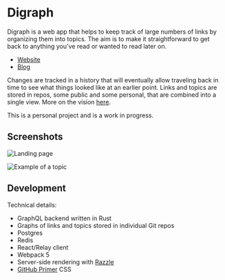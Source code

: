 # Digraph

Digraph is a web app that helps to keep track of large numbers of links by organizing them into topics.  The aim is to make it straightforward to get back to anything you've read or wanted to read later on.

* [Website](https://digraph.app)
* [Blog](https://blog.digraph.app/)

Changes are tracked in a history that will eventually allow traveling back in time to see what things looked like at an earlier point.  Links and topics are stored in repos, some public and some personal, that are combined into a single view.  More on the vision [here](https://blog.digraph.app/2022-05-29-next-steps.html).

This is a personal project and is a work in progress.

## Screenshots

![Landing page](https://user-images.githubusercontent.com/760949/210140290-fc3fe6de-b309-4cb0-afe5-5cabcc49fb6b.png)

![Example of a topic](https://user-images.githubusercontent.com/760949/210140356-22092211-ac18-4a97-aade-09a0f60ff021.png)

## Development

Technical details:

* GraphQL backend written in Rust
* Graphs of links and topics stored in individual Git repos
* Postgres
* Redis
* React/Relay client
* Webpack 5
* Server-side rendering with [Razzle](https://github.com/jaredpalmer/razzle)
* [GitHub Primer](https://styleguide.github.com/primer/) CSS
